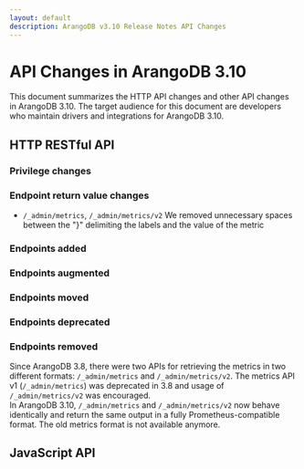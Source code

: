 ```yaml
---
layout: default
description: ArangoDB v3.10 Release Notes API Changes
---
```

API Changes in ArangoDB 3.10
============================

This document summarizes the HTTP API changes and other API changes in ArangoDB 3.10.
The target audience for this document are developers who maintain drivers and
integrations for ArangoDB 3.10.

## HTTP RESTful API

### Privilege changes

### Endpoint return value changes

* `/_admin/metrics`, `/_admin/metrics/v2` We removed unnecessary spaces between the "}" delimiting the labels and the value of the metric


### Endpoints added

### Endpoints augmented

### Endpoints moved

### Endpoints deprecated

### Endpoints removed

Since ArangoDB 3.8, there were two APIs for retrieving the metrics in two different formats: `/_admin/metrics` and `/_admin/metrics/v2`. The metrics API v1 (`/_admin/metrics`) was deprecated in 3.8 and usage of `/_admin/metrics/v2` was encouraged.  
In ArangoDB 3.10, `/_admin/metrics` and `/_admin/metrics/v2` now behave identically and return the same output in a fully Prometheus-compatible format. The old metrics format is not available anymore.

## JavaScript API
